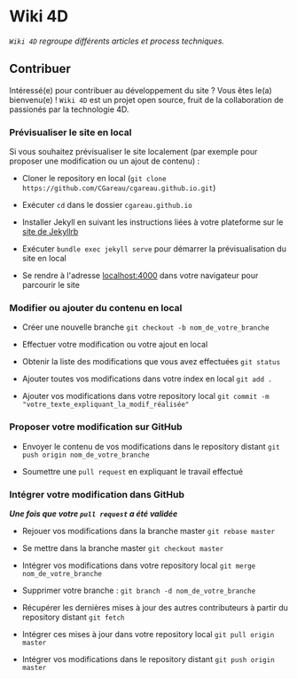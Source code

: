 # Wiki 4D

_`Wiki 4D` regroupe différents articles et process techniques._


## Contribuer

Intéressé(e) pour contribuer au développement du site ? Vous êtes le(a) bienvenu(e) !
`Wiki 4D` est un projet open source, fruit de la collaboration de passionés par la technologie 4D.


### Prévisualiser le site en local

Si vous souhaitez prévisualiser le site localement (par exemple pour proposer une modification ou un ajout de contenu) :

* Cloner le repository en local (`git clone https://github.com/CGareau/cgareau.github.io.git`)

* Exécuter `cd` dans le dossier `cgareau.github.io`

* Installer Jekyll en suivant les instructions liées à votre plateforme sur le [site de Jekyllrb](https://jekyllrb.com/docs/installation/)

* Exécuter `bundle exec jekyll serve` pour démarrer la prévisualisation du site en local

* Se rendre à l'adresse [localhost:4000](http://127.0.0.1:4000/) dans votre navigateur pour parcourir le site


### Modifier ou ajouter du contenu en local

* Créer une nouvelle branche `git checkout -b nom_de_votre_branche`

* Effectuer votre modification ou votre ajout en local

* Obtenir la liste des modifications que vous avez effectuées `git status`

* Ajouter toutes vos modifications dans votre index en local `git add .`

* Ajouter vos modifications dans votre repository local `git commit -m "votre_texte_expliquant_la_modif_réalisée"`


### Proposer votre modification sur GitHub

* Envoyer le contenu de vos modifications dans le repository distant `git push origin nom_de_votre_branche`

* Soumettre une `pull request` en expliquant le travail effectué


### Intégrer votre modification dans GitHub

**_Une fois que votre `pull request` a été validée_**

* Rejouer vos modifications dans la branche master `git rebase master`

* Se mettre dans la branche master `git checkout master`

* Intégrer vos modifications dans votre repository local `git merge nom_de_votre_branche`

* Supprimer votre branche : `git branch -d nom_de_votre_branche`

* Récupérer les dernières mises à jour des autres contributeurs à partir du repository distant `git fetch`

* Intégrer ces mises à jour dans votre repository local `git pull origin master`

* Intégrer vos modifications dans le repository distant `git push origin master`